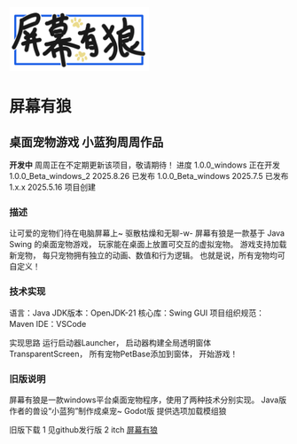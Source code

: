 <img src="/docs/logo.png" alt="logo" width="50%">

# 屏幕有狼
## 桌面宠物游戏 小蓝狗周周作品


**开发中**
周周正在不定期更新该项目，敬请期待！
进度
1.0.0_windows 正在开发
1.0.0_Beta_windows_2 2025.8.26 已发布
1.0.0_Beta_windows 2025.7.5 已发布
1.x.x 2025.5.16 项目创建


### 描述
让可爱的宠物们待在电脑屏幕上~ 驱散枯燥和无聊-w-
屏幕有狼是一款基于 Java Swing 的桌面宠物游戏，
玩家能在桌面上放置可交互的虚拟宠物。
游戏支持加载新宠物，
每只宠物拥有独立的动画、数值和行为逻辑。
也就是说，所有宠物均可自定义！


### 技术实现
语言：Java
JDK版本：OpenJDK-21
核心库：Swing GUI
项目组织规范：Maven
IDE：VSCode

实现思路
运行启动器Launcher，
启动器构建全局透明窗体TransparentScreen，
所有宠物PetBase添加到窗体，
开始游戏！


### 旧版说明

屏幕有狼是一款windows平台桌面宠物程序，使用了两种技术分别实现。
Java版 作者的兽设“小蓝狗”制作成桌宠~
Godot版 提供选项加载模组狼

旧版下载
1 见github发行版
2 itch [屏幕有狼](https://pinkcandyzhou.itch.io/screen-wolf)

